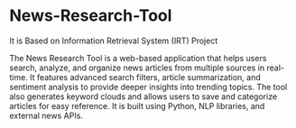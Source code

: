 # News-Research-Tool
It is Based on Information Retrieval System (IRT) Project

The News Research Tool is a web-based application that helps users search, analyze, and organize news articles from multiple sources in real-time. 
It features advanced search filters, article summarization, and sentiment analysis to provide deeper insights into trending topics. 
The tool also generates keyword clouds and allows users to save and categorize articles for easy reference.
It is built using Python, NLP libraries, and external news APIs.
